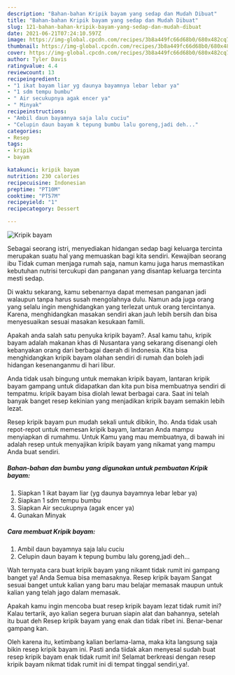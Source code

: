 ```yaml
---
description: "Bahan-bahan Kripik bayam yang sedap dan Mudah Dibuat"
title: "Bahan-bahan Kripik bayam yang sedap dan Mudah Dibuat"
slug: 121-bahan-bahan-kripik-bayam-yang-sedap-dan-mudah-dibuat
date: 2021-06-21T07:24:10.597Z
image: https://img-global.cpcdn.com/recipes/3b8a449fc66d68b0/680x482cq70/kripik-bayam-foto-resep-utama.jpg
thumbnail: https://img-global.cpcdn.com/recipes/3b8a449fc66d68b0/680x482cq70/kripik-bayam-foto-resep-utama.jpg
cover: https://img-global.cpcdn.com/recipes/3b8a449fc66d68b0/680x482cq70/kripik-bayam-foto-resep-utama.jpg
author: Tyler Davis
ratingvalue: 4.4
reviewcount: 13
recipeingredient:
- "1 ikat bayam liar yg daunya bayamnya lebar lebar ya"
- "1 sdm tempu bumbu"
- " Air secukupnya agak encer ya"
- " Minyak"
recipeinstructions:
- "Ambil daun bayamnya saja lalu cuciu"
- "Celupin daun bayam k tepung bumbu lalu goreng,jadi deh..."
categories:
- Resep
tags:
- kripik
- bayam

katakunci: kripik bayam 
nutrition: 230 calories
recipecuisine: Indonesian
preptime: "PT10M"
cooktime: "PT57M"
recipeyield: "1"
recipecategory: Dessert

---
```



![Kripik bayam](https://img-global.cpcdn.com/recipes/3b8a449fc66d68b0/680x482cq70/kripik-bayam-foto-resep-utama.jpg)

Sebagai seorang istri, menyediakan hidangan sedap bagi keluarga tercinta merupakan suatu hal yang memuaskan bagi kita sendiri. Kewajiban seorang ibu Tidak cuman menjaga rumah saja, namun kamu juga harus memastikan kebutuhan nutrisi tercukupi dan panganan yang disantap keluarga tercinta mesti sedap.

Di waktu  sekarang, kamu sebenarnya dapat memesan panganan jadi walaupun tanpa harus susah mengolahnya dulu. Namun ada juga orang yang selalu ingin menghidangkan yang terlezat untuk orang tercintanya. Karena, menghidangkan masakan sendiri akan jauh lebih bersih dan bisa menyesuaikan sesuai masakan kesukaan famili. 



Apakah anda salah satu penyuka kripik bayam?. Asal kamu tahu, kripik bayam adalah makanan khas di Nusantara yang sekarang disenangi oleh kebanyakan orang dari berbagai daerah di Indonesia. Kita bisa menghidangkan kripik bayam olahan sendiri di rumah dan boleh jadi hidangan kesenanganmu di hari libur.

Anda tidak usah bingung untuk memakan kripik bayam, lantaran kripik bayam gampang untuk didapatkan dan kita pun bisa membuatnya sendiri di tempatmu. kripik bayam bisa diolah lewat berbagai cara. Saat ini telah banyak banget resep kekinian yang menjadikan kripik bayam semakin lebih lezat.

Resep kripik bayam pun mudah sekali untuk dibikin, lho. Anda tidak usah repot-repot untuk memesan kripik bayam, lantaran Anda mampu menyiapkan di rumahmu. Untuk Kamu yang mau membuatnya, di bawah ini adalah resep untuk menyajikan kripik bayam yang nikamat yang mampu Anda buat sendiri.

<!--inarticleads1-->

##### Bahan-bahan dan bumbu yang digunakan untuk pembuatan Kripik bayam:

1. Siapkan 1 ikat bayam liar (yg daunya bayamnya lebar lebar ya)
1. Siapkan 1 sdm tempu bumbu
1. Siapkan  Air secukupnya (agak encer ya)
1. Gunakan  Minyak




<!--inarticleads2-->

##### Cara membuat Kripik bayam:

1. Ambil daun bayamnya saja lalu cuciu
1. Celupin daun bayam k tepung bumbu lalu goreng,jadi deh...




Wah ternyata cara buat kripik bayam yang nikamt tidak rumit ini gampang banget ya! Anda Semua bisa memasaknya. Resep kripik bayam Sangat sesuai banget untuk kalian yang baru mau belajar memasak maupun untuk kalian yang telah jago dalam memasak.

Apakah kamu ingin mencoba buat resep kripik bayam lezat tidak rumit ini? Kalau tertarik, ayo kalian segera buruan siapin alat dan bahannya, setelah itu buat deh Resep kripik bayam yang enak dan tidak ribet ini. Benar-benar gampang kan. 

Oleh karena itu, ketimbang kalian berlama-lama, maka kita langsung saja bikin resep kripik bayam ini. Pasti anda tiidak akan menyesal sudah buat resep kripik bayam enak tidak rumit ini! Selamat berkreasi dengan resep kripik bayam nikmat tidak rumit ini di tempat tinggal sendiri,ya!.

